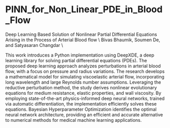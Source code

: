 # PINN_for_Non_Linear_PDE_in_Blood_Flow
Deep Learning Based Solution of Nonlinear Partial Differential Equations Arising in the Process of Arterial Blood flow \\
Bivas Bhaumik, Soumen De, and Satyasaran Changdar \\

This work introduces a Python implementation using DeepXDE, a deep learning library for solving partial differential equations (PDEs). The proposed deep learning approach analyzes perturbations in arterial blood flow,
with a focus on pressure and radius variations. The research develops a mathematical model for simulating viscoelastic arterial flow, incorporating long wavelength and large Reynolds number assumptions. Leveraging the
reductive perturbation method, the study derives nonlinear evolutionary equations for medium resistance, elastic properties, and wall viscosity. By employing state-of-the-art physics-informed deep neural networks,
trained via automatic differentiation, the implementation efficiently solves these equations. Bayesian Hyperparameter Optimization identifies the optimal neural network architecture, providing an efficient and accurate
alternative to numerical methods for medical machine learning applications.
